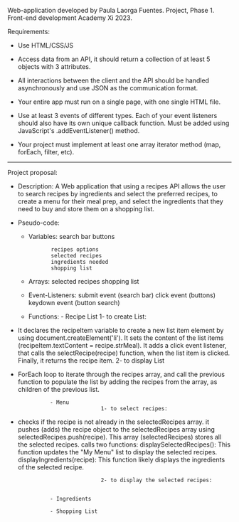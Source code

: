Web-application developed by Paula Laorga Fuentes.
Project, Phase 1. Front-end development Academy Xi 2023.

Requirements:

- Use HTML/CSS/JS 

- Access data from an API, it should return a collection of at least 5 objects with 3 attributes. 

- All interactions between the client and the API should be handled asynchronously and use JSON as the communication format. 

- Your entire app must run on a single page, with one single HTML file.

- Use at least 3 events of different types. Each of your event listeners should also have its own unique callback function. Must be added using JavaScript's .addEventListener() method. 

- Your project must implement at least one array iterator method (map, forEach, filter, etc).

------

Project proposal:

- Description: A Web application that using a recipes API allows the user to search recipes by ingredients and select the preferred recipes, to create a menu for their meal prep, and select the ingredients that they need to buy and store them on a shopping list.

- Pseudo-code:
    - Variables: search bar
                 buttons

                 recipes options
                 selected recipes
                 ingredients needed
                 shopping list

    - Arrays: selected recipes
              shopping list

    - Event-Listeners: submit event (search bar)
                       click event (buttons)
                       keydown event (button search)
    
    - Functions: 
                - Recipe List
                                1- to create List: 
- It declares the recipeItem variable to create a new list item element by using document.createElement('li').
It sets the content of the list items  (recipeItem.textContent = recipe.strMeal).
It adds a click event listener, that calls the selectRecipe(recipe) function, when the list item is clicked. 
Finally, it returns the recipe item.
                                2- to display List
- ForEach loop to iterate through the recipes array, and call the previous function to populate the list by adding the recipes from the array, as children of the previous list.

                - Menu
                                1- to select recipes:
- checks if the recipe is not already in the selectedRecipes array. 
it pushes (adds) the recipe object to the selectedRecipes array using selectedRecipes.push(recipe). This array (selectedRecipes) stores all the selected recipes.
calls two functions:
displaySelectedRecipes(): This function updates the "My Menu" list to display the selected recipes.
displayIngredients(recipe): This function likely displays the ingredients of the selected recipe.

                                2- to display the selected recipes:


                - Ingredients
    
                - Shopping List
